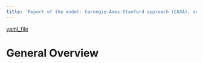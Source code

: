 ```yaml
---
title: 'Report of the model: Carnegie-Ames-Stanford approach (CASA), version: 1'
---
```

[yaml_file](data/VerosTestModels/Potter1993GlobalBiogeochmemCy.yaml)  
  
  
  
# General Overview  
  
